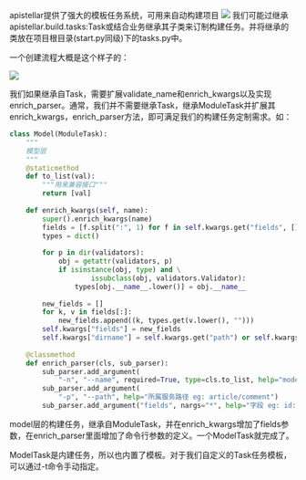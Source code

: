 apistellar提供了强大的模板任务系统，可用来自动构建项目
![](https://github.com/ShichaoMa/star_builder/blob/master/resources/task_classes.png)
我们可能过继承apistellar.build.tasks:Task或结合业务继承其子类来订制构建任务。并将继承的类放在项目根目录(start.py同级)下的tasks.py中。


一个创建流程大概是这个样子的：

![](https://github.com/ShichaoMa/apistellar/blob/master/resources/build_flow.png)

我们如果继承自Task，需要扩展validate_name和enrich_kwargs以及实现enrich_parser。通常，我们并不需要继承Task，继承ModuleTask并扩展其enrich_kwargs，enrich_parser方法，即可满足我们的构建任务定制需求。如：
```python
class Model(ModuleTask):
    """
    模型层
    """
    @staticmethod
    def to_list(val):
        """用来兼容接口"""
        return [val]
 
    def enrich_kwargs(self, name):
        super().enrich_kwargs(name)
        fields = [f.split(":", 1) for f in self.kwargs.get("fields", [])]
        types = dict()
 
        for p in dir(validators):
            obj = getattr(validators, p)
            if isinstance(obj, type) and \
                    issubclass(obj, validators.Validator):
                types[obj.__name__.lower()] = obj.__name__
 
        new_fields = []
        for k, v in fields[:]:
            new_fields.append((k, types.get(v.lower(), "")))
        self.kwargs["fields"] = new_fields
        self.kwargs["dirname"] = self.kwargs.get("path") or self.kwargs["dirname"]
 
    @classmethod
    def enrich_parser(cls, sub_parser):
        sub_parser.add_argument(
            "-n", "--name", required=True, type=cls.to_list, help="models名称")
        sub_parser.add_argument(
            "-p", "--path", help="所属服务路径 eg: article/comment")
        sub_parser.add_argument("fields", nargs="*", help="字段 eg: id:integer")
```
model层的构建任务，继承自ModuleTask，并在enrich_kwargs增加了fields参数，在enrich_parser里面增加了命令行参数的定义。一个ModelTask就完成了。

ModelTask是内建任务，所以也内置了模板。对于我们自定义的Task任务模板，可以通过-t命令手动指定。
